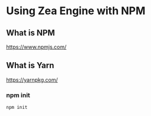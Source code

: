 # Using Zea Engine with NPM

## What is NPM

https://www.npmjs.com/

## What is Yarn

https://yarnpkg.com/


### npm init

```
npm init
```




